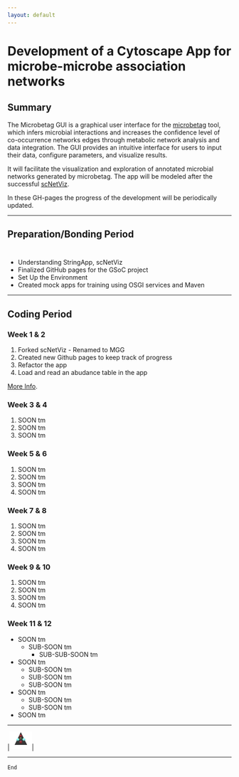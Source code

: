 ```yaml
---
layout: default
---
```


# Development of a Cytoscape App for microbe-microbe association networks                                                           


## Summary

The Microbetag GUI is a graphical user interface for the [microbetag](https://github.com/hariszaf/microbetag) tool, which infers microbial interactions and increases the confidence level of co-occurrence networks edges through metabolic network analysis and data integration. The GUI provides an intuitive interface for users to input their data, configure parameters, and visualize results.

It will facilitate the visualization and exploration of annotated microbial networks generated by microbetag. The app will be modeled after the successful [scNetViz](https://github.com/RBVI/scNetViz).

In these GH-pages the progress of the development will be periodically updated.



 * * *
 
 
 
## Preparation/Bonding Period<br><br>

* Understanding StringApp, scNetViz
* Finalized GitHub pages for the GSoC project
* Set Up the Environment
* Created mock apps for training using OSGI services and Maven



* * *



## Coding Period


### Week 1 & 2

1.  Forked scNetViz 
             - Renamed to MGG
2.  Created new Github pages to keep track of progress
3.  Refactor the app      
4.  Load and read an abudance table in the app
 
[More Info](./another-page.html).

### Week 3 & 4

1.  SOON tm
2.  SOON tm
3.  SOON tm


### Week 5 & 6

1.  SOON tm
2.  SOON tm
3.  SOON tm
4.  SOON tm


### Week 7 & 8

1.  SOON tm
2.  SOON tm
3.  SOON tm
4.  SOON tm


### Week 9 & 10

1. SOON tm
2. SOON tm
3. SOON tm
4. SOON tm


### Week 11 & 12

- SOON tm
  - SUB-SOON tm
    - SUB-SUB-SOON tm
- SOON tm
  - SUB-SOON tm
  - SUB-SOON tm
  - SUB-SOON tm
- SOON tm
  - SUB-SOON tm
  - SUB-SOON tm
- SOON tm

* * *




|<img src="assets/img/triangle.png" width="50">|

* * *


```
End
```
